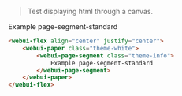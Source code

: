 > Test displaying html through a canvas.

<webui-code lang="html" theme="black">
    <webui-flex align="center" justify="center">
        <webui-paper class="theme-white">
            <webui-page-segment class="theme-info">
                Example page-segment-standard
            </webui-page-segment>
        </webui-paper>
    </webui-flex>
</webui-code>

```html
<webui-flex align="center" justify="center">
    <webui-paper class="theme-white">
        <webui-page-segment class="theme-info">
            Example page-segment-standard
        </webui-page-segment>
    </webui-paper>
</webui-flex>
```